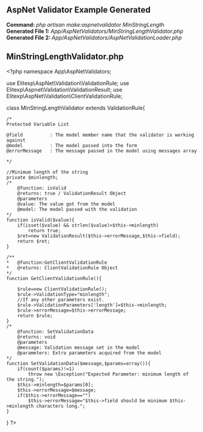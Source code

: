 ## AspNet Validator Example Generated

<b>Command: </b><i>php artisan make:aspnetvalidator MinStringLength</i><br/>
<b>Generated File 1: </b><i>App/AspNetValidators/MinStringLengthValidator.php</i><br/>
<b>Generated File 2: </b><i>App/AspNetValidators/AspNetValidationLoader.php</i><br/>

## MinStringLengthValidator.php
&lt;?php
namespace App\AspNetValidators;

use Elitexp\AspNet\Validation\ValidationRule;
use Elitexp\Aspnet\Validation\ValidationResult;
use Elitexp\AspNet\Validation\ClientValidationRule;

class MinStringLengthValidator extends ValidationRule{		
	
	/*
	Protected Variable List

	@field 			: The model member name that the validator is working against
	@model 			: The model passed into the form
	@errorMessage 	: The message passed in the model using messages array

	*/

	//Minimum length of the string
	private $minlength;
	/*
		@function: isValid
		@returns: true / ValidationResult Object
		@parameters
		@value: The value got from the model
		@model: The model passed with the validation
	*/
	function isValid($value){		
		if(isset($value) && strlen($value)>$this->minlength)
			return true;
		$ret=new ValidationResult($this->errorMessage,$this->field);
		return $ret;
	}

	/**
	*	@function:GetClientValidationRule
	*	@returns: ClientValidationRule Object
	*/
	function GetClientValidationRule(){

		$rule=new ClientValidationRule();
		$rule->ValidationType="minlength";
		//If any other parameters exist.
		$rule->ValidationParameters['length']=$this->minlength;
		$rule->errorMessage=$this->errorMessage;
		return $rule;
	}
	/*
		@function: SetValidationData
		@returns: void
		@parameters
		@message: Validation message set in the model
		@parameters: Extra parameters acquired from the model
	*/
	function SetValidationData($message,$params=array()){
		if(count($params)!=1)		
			throw new \Exception("Expected Parameter: minimum length of the string.");
		$this->minlength=$params[0];
		$this->errorMessage=$message;	
		if($this->errorMessage=="")		
			$this->errorMessage="$this->field should be minimum $this->minlength characters long.";
	}
	
}
?&gt;